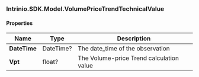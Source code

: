 [//]: # (CLASS:Intrinio.SDK.Model.VolumePriceTrendTechnicalValue)

[//]: # (KIND:object)

### Intrinio.SDK.Model.VolumePriceTrendTechnicalValue
#### Properties

[//]: # (START_DEFINITION)

Name | Type | Description
------------ | ------------- | -------------
**DateTime** | DateTime? | The date_time of the observation &nbsp;
**Vpt** | float? | The Volume-price Trend calculation value &nbsp;

[//]: # (END_DEFINITION)


